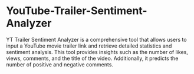 # YouTube-Trailer-Sentiment-Analyzer
YT Trailer Sentiment Analyzer is a comprehensive tool that allows users to input a YouTube movie trailer link and retrieve detailed statistics and sentiment analysis. This tool provides insights such as the number of likes, views, comments, and the title of the video. Additionally, it predicts the number of positive and negative comments.                  
 
